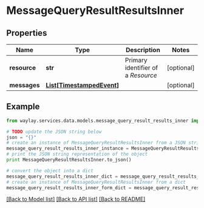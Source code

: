 # MessageQueryResultResultsInner


## Properties

Name | Type | Description | Notes
------------ | ------------- | ------------- | -------------
**resource** | **str** | Primary identifier of a _Resource_ | [optional] 
**messages** | [**List[TimestampedEvent]**](TimestampedEvent.md) |  | [optional] 

## Example

```python
from waylay.services.data.models.message_query_result_results_inner import MessageQueryResultResultsInner

# TODO update the JSON string below
json = "{}"
# create an instance of MessageQueryResultResultsInner from a JSON string
message_query_result_results_inner_instance = MessageQueryResultResultsInner.from_json(json)
# print the JSON string representation of the object
print MessageQueryResultResultsInner.to_json()

# convert the object into a dict
message_query_result_results_inner_dict = message_query_result_results_inner_instance.to_dict()
# create an instance of MessageQueryResultResultsInner from a dict
message_query_result_results_inner_form_dict = message_query_result_results_inner.from_dict(message_query_result_results_inner_dict)
```
[[Back to Model list]](../README.md#documentation-for-models) [[Back to API list]](../README.md#documentation-for-api-endpoints) [[Back to README]](../README.md)


